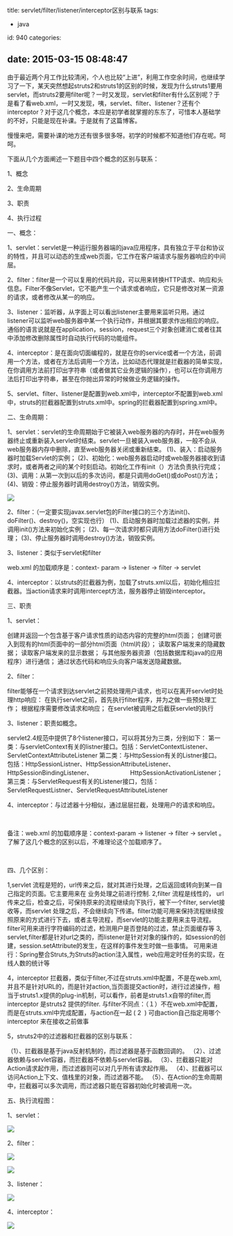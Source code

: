 title: servlet/filter/listener/interceptor区别与联系
tags:
  - java

id: 940
categories:

date: 2015-03-15 08:48:47
---

由于最近两个月工作比较清闲，个人也比较“上进”，利用工作空余时间，也继续学习了一下，某天突然想起struts2和struts1的区别的时候，发现为什么struts1要用servlet，而struts2要用filter呢？一时又发现，servlet和filter有什么区别呢？于是看了看web.xml，一时又发现，咦，servlet、filter、listener？还有个interceptor？对于这几个概念，本应是初学者就掌握的东东了，可惜本人基础学的不好，只能是现在补课。于是就有了这篇博客。

慢慢来吧，需要补课的地方还有很多很多呀。初学的时候都不知道他们存在呢。呵呵。

下面从几个方面阐述一下题目中四个概念的区别与联系：

1、概念

2、生命周期

3、职责

4、执行过程

一、概念：

1、servlet：servlet是一种运行服务器端的java应用程序，具有独立于平台和协议的特性，并且可以动态的生成web页面，它工作在客户端请求与服务器响应的中间层。

2、filter：filter是一个可以复用的代码片段，可以用来转换HTTP请求、响应和头信息。Filter不像Servlet，它不能产生一个请求或者响应，它只是修改对某一资源的请求，或者修改从某一的响应。

3、listener：监听器，从字面上可以看出listener主要用来监听只用。通过listener可以监听web服务器中某一个执行动作，并根据其要求作出相应的响应。通俗的语言说就是在application，session，request三个对象创建消亡或者往其中添加修改删除属性时自动执行代码的功能组件。

4、interceptor：是在面向切面编程的，就是在你的service或者一个方法，前调用一个方法，或者在方法后调用一个方法，比如动态代理就是拦截器的简单实现，在你调用方法前打印出字符串（或者做其它业务逻辑的操作），也可以在你调用方法后打印出字符串，甚至在你抛出异常的时候做业务逻辑的操作。

5、servlet、filter、listener是配置到web.xml中，interceptor不配置到web.xml中，struts的拦截器配置到struts.xml中。spring的拦截器配置到spring.xml中。

二、生命周期：

1、servlet：servlet的生命周期始于它被装入web服务器的内存时，并在web服务器终止或重新装入servlet时结束。servlet一旦被装入web服务器，一般不会从web服务器内存中删除，直至web服务器关闭或重新结束。
(1)、装入：启动服务器时加载Servlet的实例；
(2)、初始化：web服务器启动时或web服务器接收到请求时，或者两者之间的某个时刻启动。初始化工作有init（）方法负责执行完成；
(3)、调用：从第一次到以后的多次访问，都是只调用doGet()或doPost()方法；
(4)、销毁：停止服务器时调用destroy()方法，销毁实例。

![](http://img.my.csdn.net/uploads/201301/29/1359424209_4366.png)

2、filter：（一定要实现javax.servlet包的Filter接口的三个方法init()、doFilter()、destroy()，空实现也行）
(1)、启动服务器时加载过滤器的实例，并调用init()方法来初始化实例；
(2)、每一次请求时都只调用方法doFilter()进行处理；
(3)、停止服务器时调用destroy()方法，销毁实例。

3、listener：类似于servlet和filter

web.xml 的加载顺序是：context- param -&gt; listener -&gt; filter -&gt; servlet

4、interceptor：以struts的拦截器为例，加载了struts.xml以后，初始化相应拦截器。当action请求来时调用intercept方法，服务器停止销毁interceptor。

三、职责

1、servlet：

创建并返回一个包含基于客户请求性质的动态内容的完整的html页面；
创建可嵌入到现有的html页面中的一部分html页面（html片段）；
读取客户端发来的隐藏数据；
读取客户端发来的显示数据；
与其他服务器资源（包括数据库和java的应用程序）进行通信；
通过状态代码和响应头向客户端发送隐藏数据。

2、filter：

filter能够在一个请求到达servlet之前预处理用户请求，也可以在离开servlet时处理http响应：
在执行servlet之前，首先执行filter程序，并为之做一些预处理工作；
根据程序需要修改请求和响应；
在servlet被调用之后截获servlet的执行

3、listener：职责如概念。

servlet2.4规范中提供了8个listener接口，可以将其分为三类，分别如下：
第一类：与servletContext有关的listner接口。包括：ServletContextListener、ServletContextAttributeListener
第二类：与HttpSession有关的Listner接口。包括：HttpSessionListner、HttpSessionAttributeListener、HttpSessionBindingListener、                      HttpSessionActivationListener；
第三类：与ServletRequest有关的Listener接口，包括：ServletRequestListner、ServletRequestAttributeListener

4、interceptor：与过滤器十分相似，通过层层拦截，处理用户的请求和响应。

&nbsp;

备注：web.xml 的加载顺序是：context-param -&gt; listener -&gt; filter -&gt; servlet 。了解了这几个概念的区别以后，不难理论这个加载顺序了。

&nbsp;

四、几个区别：

1,servlet 流程是短的，url传来之后，就对其进行处理，之后返回或转向到某一自己指定的页面。它主要用来在 业务处理之前进行控制.
2,filter 流程是线性的， url传来之后，检查之后，可保持原来的流程继续向下执行，被下一个filter, servlet接收等，而servlet 处理之后，不会继续向下传递。filter功能可用来保持流程继续按照原来的方式进行下去，或者主导流程，而servlet的功能主要用来主导流程。
filter可用来进行字符编码的过滤，检测用户是否登陆的过滤，禁止页面缓存等
3, servlet,filter都是针对url之类的，而listener是针对对象的操作的，如session的创建，session.setAttribute的发生，在这样的事件发生时做一些事情。
可用来进行：Spring整合Struts,为Struts的action注入属性，web应用定时任务的实现，在线人数的统计等

4，interceptor 拦截器，类似于filter,不过在struts.xml中配置，不是在web.xml,并且不是针对URL的，而是针对action,当页面提交action时，进行过滤操作，相当于struts1.x提供的plug-in机制，可以看作，前者是struts1.x自带的filter,而interceptor 是struts2 提供的filter.
与filter不同点：（１）不在web.xml中配置，而是在struts.xml中完成配置，与action在一起
( 2  ) 可由action自己指定用哪个interceptor 来在接收之前做事

5，struts2中的过滤器和拦截器的区别与联系：

（1）、拦截器是基于java反射机制的，而过滤器是基于函数回调的。
（2）、过滤器依赖与servlet容器，而拦截器不依赖与servlet容器。
（3）、拦截器只能对Action请求起作用，而过滤器则可以对几乎所有请求起作用。
（4）、拦截器可以访问Action上下文、值栈里的对象，而过滤器不能。
（5）、在Action的生命周期中，拦截器可以多次调用，而过滤器只能在容器初始化时被调用一次。

五、执行流程图：

1、servlet：

![](http://img.my.csdn.net/uploads/201301/29/1359428828_1624.png)

2、filter：

![](http://img.my.csdn.net/uploads/201301/29/1359428864_1228.png)

![](http://img.my.csdn.net/uploads/201301/29/1359428942_1310.png)

3、listener：

![](http://img.my.csdn.net/uploads/201301/29/1359428988_1436.png)

4、interceptor：

![](http://img.my.csdn.net/uploads/201301/29/1359429011_3216.png)